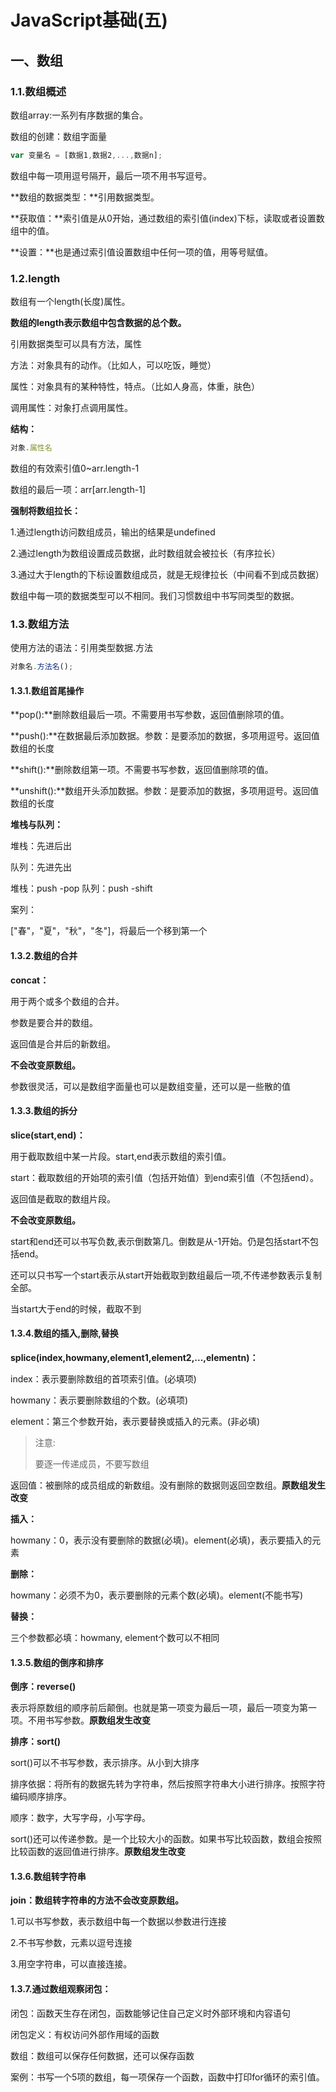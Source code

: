 # JavaScript基础(五)

## 一、数组

### 1.1.数组概述

数组array:一系列有序数据的集合。

数组的创建：数组字面量

```js
var 变量名 = [数据1,数据2,...,数据n];
```

数组中每一项用逗号隔开，最后一项不用书写逗号。

**数组的数据类型：**引用数据类型。

**获取值：**索引值是从0开始，通过数组的索引值(index)下标，读取或者设置数组中的值。

**设置：**也是通过索引值设置数组中任何一项的值，用等号赋值。

### 1.2.length

数组有一个length(长度)属性。

**数组的length表示数组中包含数据的总个数。**

引用数据类型可以具有方法，属性

方法：对象具有的动作。（比如人，可以吃饭，睡觉）

属性：对象具有的某种特性，特点。（比如人身高，体重，肤色）

调用属性：对象打点调用属性。

**结构：**

```js
对象.属性名
```

数组的有效索引值0~arr.length-1

数组的最后一项：arr[arr.length-1]

**强制将数组拉长：**

1.通过length访问数组成员，输出的结果是undefined

2.通过length为数组设置成员数据，此时数组就会被拉长（有序拉长）

3.通过大于length的下标设置数组成员，就是无规律拉长（中间看不到成员数据）

数组中每一项的数据类型可以不相同。我们习惯数组中书写同类型的数据。

### 1.3.数组方法

使用方法的语法：引用类型数据.方法

```js
对象名.方法名();
```

#### 1.3.1.数组首尾操作

**pop():**删除数组最后一项。不需要用书写参数，返回值删除项的值。

**push():**在数据最后添加数据。参数：是要添加的数据，多项用逗号。返回值数组的长度

**shift():**删除数组第一项。不需要书写参数，返回值删除项的值。

**unshift():**数组开头添加数据。参数：是要添加的数据，多项用逗号。返回值数组的长度

**堆栈与队列：**

堆栈：先进后出

队列：先进先出

堆栈：push -pop        队列：push -shift

案列：

["春"，"夏"，"秋"，"冬"]，将最后一个移到第一个

#### 1.3.2.数组的合并

**concat：**

用于两个或多个数组的合并。

参数是要合并的数组。

返回值是合并后的新数组。

**不会改变原数组。**

参数很灵活，可以是数组字面量也可以是数组变量，还可以是一些散的值

#### 1.3.3.数组的拆分

**slice(start,end)：**

用于截取数组中某一片段。start,end表示数组的索引值。

start：截取数组的开始项的索引值（包括开始值）到end索引值（不包括end）。

返回值是截取的数组片段。

**不会改变原数组。**

start和end还可以书写负数,表示倒数第几。倒数是从-1开始。仍是包括start不包括end。

还可以只书写一个start表示从start开始截取到数组最后一项,不传递参数表示复制全部。

当start大于end的时候，截取不到

#### 1.3.4.数组的插入,删除,替换

**splice(index,howmany,element1,element2,...,elementn)：**

index：表示要删除数组的首项索引值。(必填项)

howmany：表示要删除数组的个数。(必填项)

element：第三个参数开始，表示要替换或插入的元素。(非必填)

> 注意:
>
> 要逐一传递成员，不要写数组

返回值：被删除的成员组成的新数组。没有删除的数据则返回空数组。**原数组发生改变**

**插入：**

howmany：0，表示没有要删除的数据(必填)。element(必填)，表示要插入的元素

**删除：**

howmany：必须不为0，表示要删除的元素个数(必填)。element(不能书写)

**替换：**

三个参数都必填：howmany, element个数可以不相同

#### 1.3.5.数组的倒序和排序

**倒序：reverse()**

表示将原数组的顺序前后颠倒。也就是第一项变为最后一项，最后一项变为第一项。不用书写参数。**原数组发生改变**

**排序：sort()**

sort()可以不书写参数，表示排序。从小到大排序

排序依据：将所有的数据先转为字符串，然后按照字符串大小进行排序。按照字符编码顺序排序。

顺序：数字，大写字母，小写字母。

sort()还可以传递参数。是一个比较大小的函数。如果书写比较函数，数组会按照比较函数的返回值进行排序。**原数组发生改变**

#### 1.3.6.数组转字符串

**join：**数组转字符串的方法**不会改变原数组。**

1.可以书写参数，表示数组中每一个数据以参数进行连接

2.不书写参数，元素以逗号连接

3.用空字符串，可以直接连接。

#### 1.3.7.通过数组观察闭包：

闭包：函数天生存在闭包，函数能够记住自己定义时外部环境和内容语句

闭包定义：有权访问外部作用域的函数

数组：数组可以保存任何数据，还可以保存函数

案例：书写一个5项的数组，每一项保存一个函数，函数中打印for循环的索引值。









